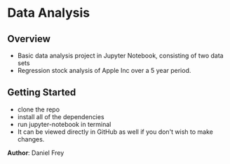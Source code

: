 # Data Analysis


## Overview
 - Basic data analysis project in Jupyter Notebook, consisting of two data sets
 - Regression stock analysis of Apple Inc over a 5 year period.

## Getting Started
- clone the repo
- install all of the dependencies
- run jupyter-notebook in terminal
- It can be viewed directly in GitHub as well if you don't wish to make changes.

**Author**: Daniel Frey
